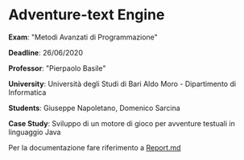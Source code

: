 # Adventure-text Engine

**Exam**: "Metodi Avanzati di Programmazione"

**Deadline**:  26/06/2020



**Professor**: "Pierpaolo Basile"

**University**: Università degli Studi di Bari Aldo Moro - Dipartimento di Informatica



**Students**: Giuseppe Napoletano, Domenico Sarcina



**Case Study**:  Sviluppo di un motore di gioco per avventure testuali in linguaggio Java

Per la documentazione fare riferimento a [Report.md](Report.md)
